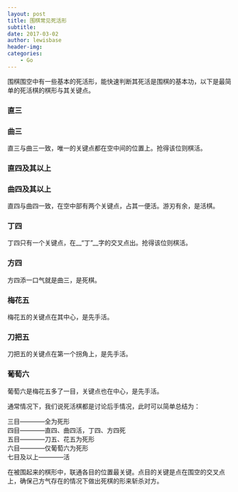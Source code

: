 ```yaml
---
layout: post
title: 围棋常见死活形
subtitle:
date: 2017-03-02
author: lewisbase
header-img:
categories: 
    - Go
---
```


围棋围空中有一些基本的死活形，能快速判断其死活是围棋的基本功，以下是最简单的死活棋的棋形与其关键点。

### 直三
### 曲三

直三与曲三一致，唯一的关键点都在空中间的位置上。抢得该位则棋活。

### 直四及其以上
### 曲四及其以上

直四与曲四一致，在空中部有两个关键点，占其一便活。游刃有余，是活棋。

### 丁四

丁四只有一个关键点，在__“丁”__字的交叉点出。抢得该位则棋活。

### 方四

方四添一口气就是曲三，是死棋。

### 梅花五

梅花五的关键点在其中心，是先手活。

### 刀把五

刀把五的关键点在第一个拐角上，是先手活。

### 葡萄六

葡萄六是梅花五多了一目，关键点也在中心，是先手活。

通常情况下，我们说死活棋都是讨论后手情况，此时可以简单总结为：

三目————全为死形  
四目————直四、曲四活，丁四、方四死  
五目————刀五、花五为死形  
六目————仅葡萄六为死形  
七目及以上————活  

在被围起来的棋形中，联通各目的位置最关键。点目的关键是点在围空的交叉点上，确保己方气存在的情况下做出死棋的形来斩杀对方。